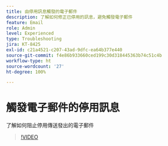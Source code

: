 ```yaml
---
title: 由停用訊息觸發的電子郵件
description: 了解如何修正已停用的訊息，避免觸發電子郵件
feature: Email
role: Admin
level: Experienced
type: Troubleshooting
jira: KT-8425
exl-id: c21a4521-c207-43ad-9dfc-ea64b377e440
source-git-commit: f4e86b933660ced199c30d318445363b74c51c4b
workflow-type: ht
source-wordcount: '27'
ht-degree: 100%

---
```


# 觸發電子郵件的停用訊息

了解如何阻止停用傳送發出的電子郵件
>[!VIDEO](https://video.tv.adobe.com/v/335981?quality=12&learn=on)
